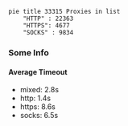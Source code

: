 
```mermaid
pie title 33315 Proxies in list
    "HTTP" : 22363
    "HTTPS": 4677
    "SOCKS" : 9834
```

### Some Info
#### Average Timeout

- mixed: 2.8s
- http: 1.4s
- https: 8.6s
- socks: 6.5s